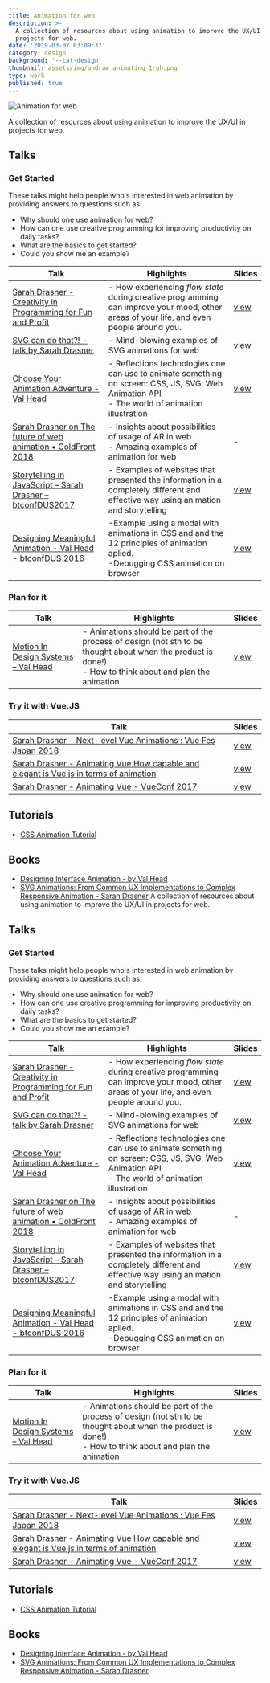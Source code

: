 ```yaml
---
title: Animation for web
description: >-
  A collection of resources about using animation to improve the UX/UI in
  projects for web.
date: '2019-03-07 03:09:37'
category: design
background: '--cat-design'
thumbnail: assets/img/undraw_animating_1rgh.png
type: work
published: true
---
```

![Animation for web](assets/img/undraw_animating_1rgh.png "Animation for web")

A collection of resources about using animation to improve the UX/UI in projects for web.

## Talks

### Get Started

These talks might help people who's interested in web animation by providing answers to questions such as:

* Why should one use animation for web?
* How can one use creative programming for improving productivity on daily tasks?
* What are the basics to get started?
* Could you show me an example?   

| Talk                                                                                                         | Highlights                                                                                                                                       | Slides                                                                                        |
| ------------------------------------------------------------------------------------------------------------ | ------------------------------------------------------------------------------------------------------------------------------------------------ | --------------------------------------------------------------------------------------------- |
| [Sarah Drasner - Creativity in Programming for Fun and Profit](https://youtu.be/HVtYasAhsY0)                 | \- How experiencing *flow state* during creative programming can improve your mood, other areas of your life, and even people around you.        | [view](https://slides.com/sdrasner/creativecode#/)                                            |
| [SVG can do that?! - talk by Sarah Drasner](https://www.youtube.com/watch?v=4laPOtTRteI)                     | \- Mind-blowing examples of SVG animations for web                                                                                               | [view](https://slides.com/sdrasner/svg-can-do-that#/)                                         |
| [Choose Your Animation Adventure - Val Head](https://www.youtube.com/watch?v=t6gJG_UehZ4&t=9s)               | \- Reflections technologies one can use to animate something on screen: CSS, JS, SVG, Web Animation API<br/>- The world of animation illustration | [view](https://pt.slideshare.net/valhead/choosing-your-animation-adventure-generate-nyc-2018) |
| [Sarah Drasner on The future of web animation • ColdFront 2018](https://www.youtube.com/watch?v=qdlL9Z8PdIo) | \- Insights about possibilities of usage of AR in web<br/>- Amazing examples of animation for web                                                 | \-                                                                                            |
| [Storytelling in JavaScript – Sarah Drasner – btconfDUS2017](https://youtu.be/buTHx1iBfdg)                   | \- Examples of websites that presented the information in a completely different and effective way using animation and storytelling              | [view](https://slides.com/sdrasner/storytelling-js#/)                                         |
| [Designing Meaningful Animation - Val Head - btconfDUS 2016](https://www.youtube.com/watch?v=OqvQhZ0bTYY)    | \-Example using a modal with animations in CSS and and the 12 principles of animation aplied.<br/>-Debugging CSS animation on browser             | [view](https://pt.slideshare.net/valhead/designing-meaningful-animation)                      |

### Plan for it

| Talk                                                                | Highlights                                                                                                                                                   | Slides                                                                                     |
| ------------------------------------------------------------------- | ------------------------------------------------------------------------------------------------------------------------------------------------------------ | ------------------------------------------------------------------------------------------ |
| [Motion In Design Systems – Val Head](https://youtu.be/Itsg48crOjM) | \- Animations should be part of the process of design (not sth to be thought about when the product is done!)<br/>- How to think about and plan the animation | [view](https://pt.slideshare.net/valhead/animation-in-design-systems-and-process-val-head) |

### Try it with Vue.JS

| Talk                                                                                                                  | Slides                                                  |
| --------------------------------------------------------------------------------------------------------------------- | ------------------------------------------------------- |
| [Sarah Drasner - Next-level Vue Animations : Vue Fes Japan 2018](https://youtu.be/d83Pyi_J1b0)                        | [view](https://slides.com/sdrasner/vuefes-japan#/)      |
| [Sarah Drasner - Animating Vue How capable and elegant is Vue js in terms of animation](https://youtu.be/LLnVLjpY6gE) | [view](http://slides.com/sdrasner/animating-vue-f17#/4) |
| [Sarah Drasner - Animating Vue - VueConf 2017](https://youtu.be/gJDyhmL9O_E)                                          | [view](http://slides.com/sdrasner/animating-vue-17#/)   |

## Tutorials

* [CSS Animation Tutorial](https://youtu.be/jgw82b5Y2MU)

## Books

* [Designing Interface Animation - by Val Head](https://rosenfeldmedia.com/books/designing-interface-animation/)
* [SVG Animations: From Common UX Implementations to Complex Responsive Animation - Sarah Drasner](https://www.amazon.com/SVG-Animations-Implementations-Responsive-Animation/dp/1491939702) A collection of resources about using animation to improve the UX/UI in projects for web.

## Talks

### Get Started

These talks might help people who's interested in web animation by providing answers to questions such as:

* Why should one use animation for web?
* How can one use creative programming for improving productivity on daily tasks?
* What are the basics to get started?
* Could you show me an example?   

| Talk                                                                                                         | Highlights                                                                                                                                       | Slides                                                                                        |
| ------------------------------------------------------------------------------------------------------------ | ------------------------------------------------------------------------------------------------------------------------------------------------ | --------------------------------------------------------------------------------------------- |
| [Sarah Drasner - Creativity in Programming for Fun and Profit](https://youtu.be/HVtYasAhsY0)                 | \- How experiencing *flow state* during creative programming can improve your mood, other areas of your life, and even people around you.        | [view](https://slides.com/sdrasner/creativecode#/)                                            |
| [SVG can do that?! - talk by Sarah Drasner](https://www.youtube.com/watch?v=4laPOtTRteI)                     | \- Mind-blowing examples of SVG animations for web                                                                                               | [view](https://slides.com/sdrasner/svg-can-do-that#/)                                         |
| [Choose Your Animation Adventure - Val Head](https://www.youtube.com/watch?v=t6gJG_UehZ4&t=9s)               | \- Reflections technologies one can use to animate something on screen: CSS, JS, SVG, Web Animation API<br/>- The world of animation illustration | [view](https://pt.slideshare.net/valhead/choosing-your-animation-adventure-generate-nyc-2018) |
| [Sarah Drasner on The future of web animation • ColdFront 2018](https://www.youtube.com/watch?v=qdlL9Z8PdIo) | \- Insights about possibilities of usage of AR in web<br/>- Amazing examples of animation for web                                                 | \-                                                                                            |
| [Storytelling in JavaScript – Sarah Drasner – btconfDUS2017](https://youtu.be/buTHx1iBfdg)                   | \- Examples of websites that presented the information in a completely different and effective way using animation and storytelling              | [view](https://slides.com/sdrasner/storytelling-js#/)                                         |
| [Designing Meaningful Animation - Val Head - btconfDUS 2016](https://www.youtube.com/watch?v=OqvQhZ0bTYY)    | \-Example using a modal with animations in CSS and and the 12 principles of animation aplied.<br/>-Debugging CSS animation on browser             | [view](https://pt.slideshare.net/valhead/designing-meaningful-animation)                      |

### Plan for it

| Talk                                                                | Highlights                                                                                                                                                   | Slides                                                                                     |
| ------------------------------------------------------------------- | ------------------------------------------------------------------------------------------------------------------------------------------------------------ | ------------------------------------------------------------------------------------------ |
| [Motion In Design Systems – Val Head](https://youtu.be/Itsg48crOjM) | \- Animations should be part of the process of design (not sth to be thought about when the product is done!)<br/>- How to think about and plan the animation | [view](https://pt.slideshare.net/valhead/animation-in-design-systems-and-process-val-head) |

### Try it with Vue.JS

| Talk                                                                                                                  | Slides                                                  |
| --------------------------------------------------------------------------------------------------------------------- | ------------------------------------------------------- |
| [Sarah Drasner - Next-level Vue Animations : Vue Fes Japan 2018](https://youtu.be/d83Pyi_J1b0)                        | [view](https://slides.com/sdrasner/vuefes-japan#/)      |
| [Sarah Drasner - Animating Vue How capable and elegant is Vue js in terms of animation](https://youtu.be/LLnVLjpY6gE) | [view](http://slides.com/sdrasner/animating-vue-f17#/4) |
| [Sarah Drasner - Animating Vue - VueConf 2017](https://youtu.be/gJDyhmL9O_E)                                          | [view](http://slides.com/sdrasner/animating-vue-17#/)   |

## Tutorials

* [CSS Animation Tutorial](https://youtu.be/jgw82b5Y2MU)

## Books

* [Designing Interface Animation - by Val Head](https://rosenfeldmedia.com/books/designing-interface-animation/)
* [SVG Animations: From Common UX Implementations to Complex Responsive Animation - Sarah Drasner](https://www.amazon.com/SVG-Animations-Implementations-Responsive-Animation/dp/1491939702)
